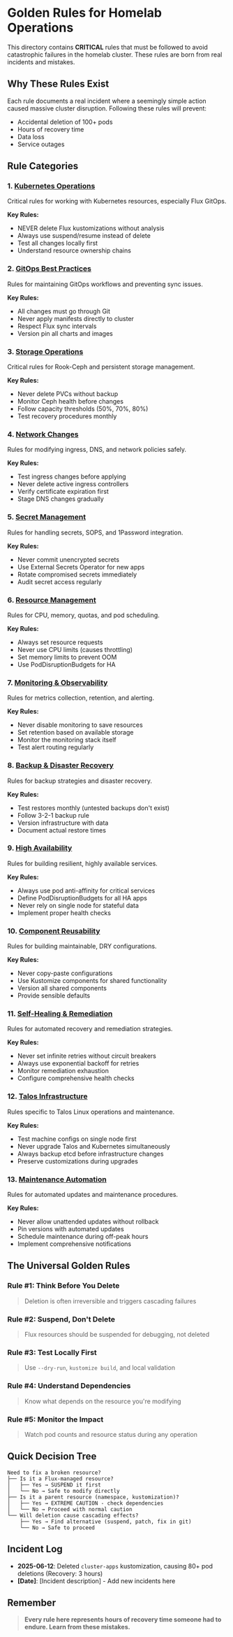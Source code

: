 # Golden Rules for Homelab Operations

This directory contains **CRITICAL** rules that must be followed to avoid catastrophic failures in the homelab cluster. These rules are born from real incidents and mistakes.

## Why These Rules Exist

Each rule documents a real incident where a seemingly simple action caused massive cluster disruption. Following these rules will prevent:
- Accidental deletion of 100+ pods
- Hours of recovery time
- Data loss
- Service outages

## Rule Categories

### 1. [Kubernetes Operations](./kubernetes-operations.md)
Critical rules for working with Kubernetes resources, especially Flux GitOps.

**Key Rules:**
- NEVER delete Flux kustomizations without analysis
- Always use suspend/resume instead of delete
- Test all changes locally first
- Understand resource ownership chains

### 2. [GitOps Best Practices](./gitops-practices.md)
Rules for maintaining GitOps workflows and preventing sync issues.

**Key Rules:**
- All changes must go through Git
- Never apply manifests directly to cluster
- Respect Flux sync intervals
- Version pin all charts and images

### 3. [Storage Operations](./storage-operations.md)
Critical rules for Rook-Ceph and persistent storage management.

**Key Rules:**
- Never delete PVCs without backup
- Monitor Ceph health before changes
- Follow capacity thresholds (50%, 70%, 80%)
- Test recovery procedures monthly

### 4. [Network Changes](./network-operations.md)
Rules for modifying ingress, DNS, and network policies safely.

**Key Rules:**
- Test ingress changes before applying
- Never delete active ingress controllers
- Verify certificate expiration first
- Stage DNS changes gradually

### 5. [Secret Management](./secret-management.md)
Rules for handling secrets, SOPS, and 1Password integration.

**Key Rules:**
- Never commit unencrypted secrets
- Use External Secrets Operator for new apps
- Rotate compromised secrets immediately
- Audit secret access regularly

### 6. [Resource Management](./resource-management.md)
Rules for CPU, memory, quotas, and pod scheduling.

**Key Rules:**
- Always set resource requests
- Never use CPU limits (causes throttling)
- Set memory limits to prevent OOM
- Use PodDisruptionBudgets for HA

### 7. [Monitoring & Observability](./monitoring-observability.md)
Rules for metrics collection, retention, and alerting.

**Key Rules:**
- Never disable monitoring to save resources
- Set retention based on available storage
- Monitor the monitoring stack itself
- Test alert routing regularly

### 8. [Backup & Disaster Recovery](./backup-disaster-recovery.md)
Rules for backup strategies and disaster recovery.

**Key Rules:**
- Test restores monthly (untested backups don't exist)
- Follow 3-2-1 backup rule
- Version infrastructure with data
- Document actual restore times

### 9. [High Availability](./high-availability.md)
Rules for building resilient, highly available services.

**Key Rules:**
- Always use pod anti-affinity for critical services
- Define PodDisruptionBudgets for all HA apps
- Never rely on single node for stateful data
- Implement proper health checks

### 10. [Component Reusability](./component-reusability.md)
Rules for building maintainable, DRY configurations.

**Key Rules:**
- Never copy-paste configurations
- Use Kustomize components for shared functionality
- Version all shared components
- Provide sensible defaults

### 11. [Self-Healing & Remediation](./self-healing-remediation.md)
Rules for automated recovery and remediation strategies.

**Key Rules:**
- Never set infinite retries without circuit breakers
- Always use exponential backoff for retries
- Monitor remediation exhaustion
- Configure comprehensive health checks

### 12. [Talos Infrastructure](./talos-infrastructure.md)
Rules specific to Talos Linux operations and maintenance.

**Key Rules:**
- Test machine configs on single node first
- Never upgrade Talos and Kubernetes simultaneously
- Always backup etcd before infrastructure changes
- Preserve customizations during upgrades

### 13. [Maintenance Automation](./maintenance-automation.md)
Rules for automated updates and maintenance procedures.

**Key Rules:**
- Never allow unattended updates without rollback
- Pin versions with automated updates
- Schedule maintenance during off-peak hours
- Implement comprehensive notifications

## The Universal Golden Rules

### Rule #1: Think Before You Delete
> Deletion is often irreversible and triggers cascading failures

### Rule #2: Suspend, Don't Delete
> Flux resources should be suspended for debugging, not deleted

### Rule #3: Test Locally First
> Use `--dry-run`, `kustomize build`, and local validation

### Rule #4: Understand Dependencies
> Know what depends on the resource you're modifying

### Rule #5: Monitor the Impact
> Watch pod counts and resource status during any operation

## Quick Decision Tree

```
Need to fix a broken resource?
├── Is it a Flux-managed resource?
│   ├── Yes → SUSPEND it first
│   └── No → Safe to modify directly
├── Is it a parent resource (namespace, kustomization)?
│   ├── Yes → EXTREME CAUTION - check dependencies
│   └── No → Proceed with normal caution
└── Will deletion cause cascading effects?
    ├── Yes → Find alternative (suspend, patch, fix in git)
    └── No → Safe to proceed
```

## Incident Log

- **2025-06-12**: Deleted `cluster-apps` kustomization, causing 80+ pod deletions (Recovery: 3 hours)
- **[Date]**: [Incident description] - Add new incidents here

## Remember

> **Every rule here represents hours of recovery time someone had to endure. Learn from these mistakes.**